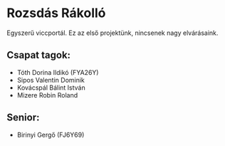# Rozsdás Rákolló
Egyszerű viccportál. Ez az első projektünk, nincsenek nagy elvárásaink.

## Csapat tagok:

+ Tóth Dorina Ildikó (FYA26Y)
+ Sipos Valentin Dominik
+ Kovácspál Bálint István
+ Mizere Robin Roland

## Senior:

- Birinyi Gergő (FJ6Y69)
